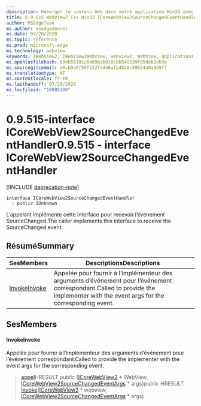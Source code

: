 ```yaml
---
description: Héberger le contenu Web dans votre application Win32 avec le contrôle Microsoft Edge WebView2
title: 0.9.515-WebView2 C++ Win32 ICoreWebView2SourceChangedEventHandler
author: MSEdgeTeam
ms.author: msedgedevrel
ms.date: 07/20/2020
ms.topic: reference
ms.prod: microsoft-edge
ms.technology: webview
keywords: IWebView2, IWebView2WebView, webview2, WebView, applications Win32, Win32, Edge, ICoreWebView2, ICoreWebView2Controller, contrôle de navigateur, html Edge
ms.openlocfilehash: b3eb56101c6e69bab018cbb549339fd5deb2eb3e
ms.sourcegitcommit: e0cb9e6f59f222fade6afa4829c59524a9a9b9ff
ms.translationtype: MT
ms.contentlocale: fr-FR
ms.lasthandoff: 07/20/2020
ms.locfileid: "10885190"
---
```

# <span data-ttu-id="e1cc0-104">0.9.515-interface ICoreWebView2SourceChangedEventHandler</span><span class="sxs-lookup"><span data-stu-id="e1cc0-104">0.9.515 - interface ICoreWebView2SourceChangedEventHandler</span></span> 

[!INCLUDE [deprecation-note](../../includes/deprecation-note.md)]

```
interface ICoreWebView2SourceChangedEventHandler
  : public IUnknown
```

<span data-ttu-id="e1cc0-105">L’appelant implémente cette interface pour recevoir l’événement SourceChanged.</span><span class="sxs-lookup"><span data-stu-id="e1cc0-105">The caller implements this interface to receive the SourceChanged event.</span></span>

## <span data-ttu-id="e1cc0-106">Résumé</span><span class="sxs-lookup"><span data-stu-id="e1cc0-106">Summary</span></span>

 <span data-ttu-id="e1cc0-107">Ses</span><span class="sxs-lookup"><span data-stu-id="e1cc0-107">Members</span></span>                        | <span data-ttu-id="e1cc0-108">Descriptions</span><span class="sxs-lookup"><span data-stu-id="e1cc0-108">Descriptions</span></span>
--------------------------------|---------------------------------------------
[<span data-ttu-id="e1cc0-109">Invoke</span><span class="sxs-lookup"><span data-stu-id="e1cc0-109">Invoke</span></span>](#invoke) | <span data-ttu-id="e1cc0-110">Appelée pour fournir à l’implémenteur des arguments d’événement pour l’événement correspondant.</span><span class="sxs-lookup"><span data-stu-id="e1cc0-110">Called to provide the implementer with the event args for the corresponding event.</span></span>

## <span data-ttu-id="e1cc0-111">Ses</span><span class="sxs-lookup"><span data-stu-id="e1cc0-111">Members</span></span>

#### <span data-ttu-id="e1cc0-112">Invoke</span><span class="sxs-lookup"><span data-stu-id="e1cc0-112">Invoke</span></span> 

<span data-ttu-id="e1cc0-113">Appelée pour fournir à l’implémenteur des arguments d’événement pour l’événement correspondant.</span><span class="sxs-lookup"><span data-stu-id="e1cc0-113">Called to provide the implementer with the event args for the corresponding event.</span></span>

> <span data-ttu-id="e1cc0-114">[appel](#invoke)HRESULT public ([ICoreWebView2](icorewebview2.md) \* WebView, [ICoreWebView2SourceChangedEventArgs](icorewebview2sourcechangedeventargs.md) \* args)</span><span class="sxs-lookup"><span data-stu-id="e1cc0-114">public HRESULT [Invoke](#invoke)([ICoreWebView2](icorewebview2.md) \* webview, [ICoreWebView2SourceChangedEventArgs](icorewebview2sourcechangedeventargs.md) \* args)</span></span>

